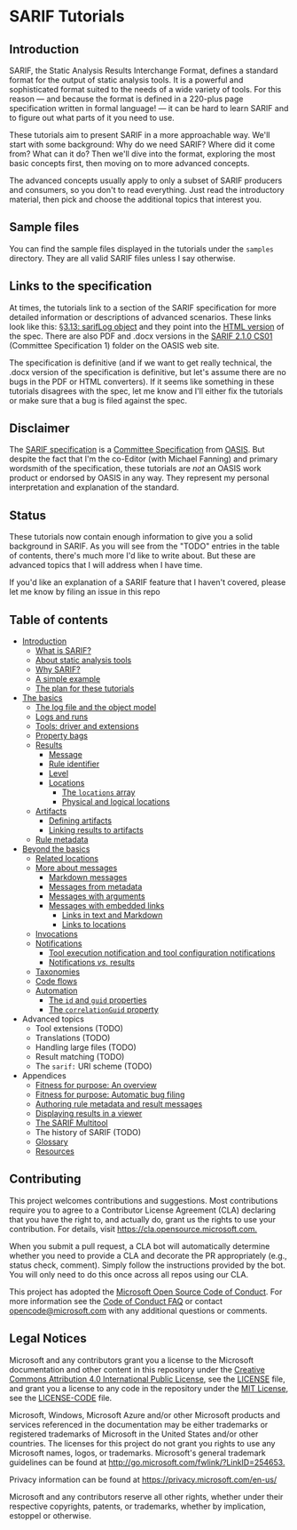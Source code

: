 # SARIF Tutorials

## Introduction

SARIF, the Static Analysis Results Interchange Format, defines a standard format for the output of static analysis tools.
It is a powerful and sophisticated format suited to the needs of a wide variety of tools.
For this reason &mdash; and because the format is defined in a 220-plus page specification written in formal language!
&mdash; it can be hard to learn SARIF and to figure out what parts of it you need to use.

These tutorials aim to present SARIF in a more approachable way.
We'll start with some background:
Why do we need SARIF? Where did it come from? What can it do?
Then we'll dive into the format, exploring the most basic concepts first, then moving on to more advanced concepts.

The advanced concepts usually apply to only a subset of SARIF producers and consumers,
so you don't to read everything.
Just read the introductory material, then pick and choose the additional topics that interest you.

## Sample files

You can find the sample files displayed in the tutorials under the `samples` directory.
They are all valid SARIF files unless I say otherwise.

## Links to the specification

At times, the tutorials link to a section of the SARIF specification for more detailed information
or descriptions of advanced scenarios.
These links look like this: [§3.13: sarifLog object](https://docs.oasis-open.org/sarif/sarif/v2.1.0/cs01/sarif-v2.1.0-cs01.html#_Toc16012434)
and they point into the
[HTML version](https://docs.oasis-open.org/sarif/sarif/v2.1.0/cs01/sarif-v2.1.0-cs01.html) of the spec.
There are also PDF and .docx versions in the [SARIF 2.1.0 CS01](https://docs.oasis-open.org/sarif/sarif/v2.1.0/cs01/)
(Committee Specification 1) folder on the OASIS web site.

The specification is definitive (and if we want to get really technical, the .docx version of the specification is
definitive, but let's assume there are no bugs in the PDF or HTML converters).
If it seems like something in these tutorials disagrees with the spec,
let me know and I'll either fix the tutorials or make sure that a bug is filed against the spec.

## Disclaimer

The [SARIF specification](https://docs.oasis-open.org/sarif/sarif/v2.1.0/cs01/)
is a [Committee Specification](https://www.oasis-open.org/news/announcements/static-analysis-results-interchange-format-sarif-v2-1-0-from-the-sarif-tc-is-an-a)
from [OASIS](https://www.oasis-open.org/).
But despite the fact that I'm the co-Editor (with Michael Fanning) and primary wordsmith of the specification,
these tutorials are _not_ an OASIS work product or endorsed by OASIS in any way.
They represent my personal interpretation and explanation of the standard.

## Status

These tutorials now contain enough information to give you a solid background in SARIF.
As you will see from the "TODO" entries in the table of contents, there's much more I'd like to write about.
But these are advanced topics that I will address when I have time.

If you'd like an explanation of a SARIF feature that I haven't covered,
please let me know by filing an issue in this repo

## <a id="contents"></a>Table of contents

- [Introduction](docs/1-Introduction.md)
  - [What is SARIF?](docs/1-Introduction.md#what-is-sarif)
  - [About static analysis tools](docs/1-Introduction.md#tools)
  - [Why SARIF?](docs/1-Introduction.md#why-sarif)
  - [A simple example](docs/1-Introduction.md#simple-example)
  - [The plan for these tutorials](docs/1-Introduction.md#plan)
- [The basics](docs/2-Basics.md)
  - [The log file and the object model](docs/2-Basics.md#log-file-and-om)
  - [Logs and runs](docs/2-Basics.md#logs-runs)
  - [Tools: driver and extensions](docs/2-Basics.md#tools)
  - [Property bags](docs/2-Basics.md#property-bags)
  - [Results](docs/2-Basics.md#results)
    - [Message](docs/2-Basics.md#message)
    - [Rule identifier](docs/2-Basics.md#rule-id)
    - [Level](docs/2-Basics.md#level)
    - [Locations](docs/2-Basics.md#locations)
      - [The `locations` array](docs/2-Basics.md#loc-array)
      - [Physical and logical locations](docs/2-Basics.md#phys-log-loc)
  - [Artifacts](docs/2-Basics.md#artifacts)
    - [Defining artifacts](docs/2-Basics.md#defining-artifacts)
    - [Linking results to artifacts](docs/2-Basics.md#linking-artifacts)
  - [Rule metadata](docs/2-Basics.md#rule-metadata)
- [Beyond the basics](docs/3-Beyond-basics.md)
  - [Related locations](docs/3-Beyond-basics.md#related-locations)
  - [More about messages](docs/3-Beyond-basics.md#more-about-messages)
    - [Markdown messages](docs/3-Beyond-basics.md#msg-markdown)
    - [Messages from metadata](docs/3-Beyond-basics.md#msg-metadata)
    - [Messages with arguments](docs/3-Beyond-basics.md#msg-args)
    - [Messages with embedded links](docs/3-Beyond-basics.md#msg-links)
      - [Links in text and Markdown](docs/3-Beyond-basics.md#msg-links-text-markdown)
      - [Links to locations](docs/3-Beyond-basics.md#msg-links-location)
  - [Invocations](docs/3-Beyond-basics.md#invocations)
  - [Notifications](docs/3-Beyond-basics.md#notifications)
    - [Tool execution notification and tool configuration notifications](docs/3-Beyond-basics.md#exec-config-notif)
    - [Notifications _vs._ results](docs/3-Beyond-basics.md#notif-result)
  - [Taxonomies](docs/3-Beyond-basics.md#taxonomies)
  - [Code flows](docs/3-Beyond-basics.md#code-flows)
  - [Automation](docs/3-Beyond-basics.md#automation)
    - [The `id` and `guid` properties](docs/3-Beyond-basics.md#run-id-and-guid)
    - [The `correlationGuid` property](docs/3-Beyond-basics.md#run-correlationGuid)
- Advanced topics
  - Tool extensions (TODO)
  - Translations (TODO)
  - Handling large files (TODO)
  - Result matching (TODO)
  - The `sarif:` URI scheme (TODO)
- Appendices
  - [Fitness for purpose: An overview](docs/Fitness-for-purpose-overview.md)
  - [Fitness for purpose: Automatic bug filing](docs/Fitness-for-purpose-automatic-bug-filing.md)
  - [Authoring rule metadata and result messages](docs/Authoring-rule-metadata-and-result-messages.md)
  - [Displaying results in a viewer](docs/Displaying-results-in-a-viewer.md)
  - [The SARIF Multitool](docs/Multitool.md)
  - The history of SARIF (TODO)
  - [Glossary](docs/Glossary.md)
  - [Resources](docs/Resources.md)

## Contributing

This project welcomes contributions and suggestions.  Most contributions require you to agree to a
Contributor License Agreement (CLA) declaring that you have the right to, and actually do, grant us
the rights to use your contribution. For details, visit <https://cla.opensource.microsoft.com.>

When you submit a pull request, a CLA bot will automatically determine whether you need to provide
a CLA and decorate the PR appropriately (e.g., status check, comment). Simply follow the instructions
provided by the bot. You will only need to do this once across all repos using our CLA.

This project has adopted the [Microsoft Open Source Code of Conduct](https://opensource.microsoft.com/codeofconduct/).
For more information see the [Code of Conduct FAQ](https://opensource.microsoft.com/codeofconduct/faq/) or
contact [opencode@microsoft.com](mailto:opencode@microsoft.com) with any additional questions or comments.

## Legal Notices

Microsoft and any contributors grant you a license to the Microsoft documentation and other content
in this repository under the [Creative Commons Attribution 4.0 International Public License](https://creativecommons.org/licenses/by/4.0/legalcode),
see the [LICENSE](LICENSE) file, and grant you a license to any code in the repository under the
[MIT License](https://opensource.org/licenses/MIT), see the
[LICENSE-CODE](LICENSE-CODE) file.

Microsoft, Windows, Microsoft Azure and/or other Microsoft products and services referenced in the documentation
may be either trademarks or registered trademarks of Microsoft in the United States and/or other countries.
The licenses for this project do not grant you rights to use any Microsoft names, logos, or trademarks.
Microsoft's general trademark guidelines can be found at <http://go.microsoft.com/fwlink/?LinkID=254653.>

Privacy information can be found at <https://privacy.microsoft.com/en-us/>

Microsoft and any contributors reserve all other rights, whether under their respective copyrights, patents,
or trademarks, whether by implication, estoppel or otherwise.
